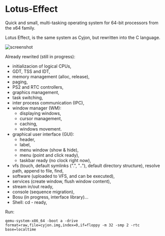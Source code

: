 # Lotus-Effect

Quick and small, multi-tasking operating system for 64-bit processors from the x64 family.

Lotus Effect, is the same system as Cyjon, but rewritten into the C language.

![screenshot](https://blackdev.org/shot/1641.png)

Already rewrited (still in progress):

  - initializacion of logical CPUs,
  - GDT, TSS and IDT,
  - memory management (alloc, release),
  - paging,
  - PS2 and RTC controllers,
  - graphics management,
  - task switching,
  - inter process communication (IPC),
  - window manager (WM):
    - displaying windows,
    - cursor management,
    - caching,
	- windows movement.
  - graphical user interface (GUI):
  	- header,
	- label,
	- menu window (show & hide),
	- menu (point and click ready),
	- taskbar ready (no clock right now),
  - vfs (touch, default symlinks (".", ".."), default directory structure), resolve path, append to file, find,
  - software (uploaded to VFS, and can be executed),
  - services (create window, flush window content),
  - stream in/out ready,
  - console (sequence migration),
  - Bosu (in progress, interface library)...
  - Shell: cd - ready,

Run:

	qemu-system-x86_64 -boot a -drive format=raw,file=cyjon.img,index=0,if=floppy -m 32 -smp 2 -rtc base=localtime
